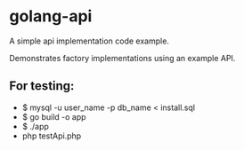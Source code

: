 # golang-api

A simple api implementation code example.

Demonstrates factory implementations using an example API.

## For testing:
- $ mysql -u user_name -p db_name < install.sql
- $ go build -o app
- $ ./app
- php testApi.php 

